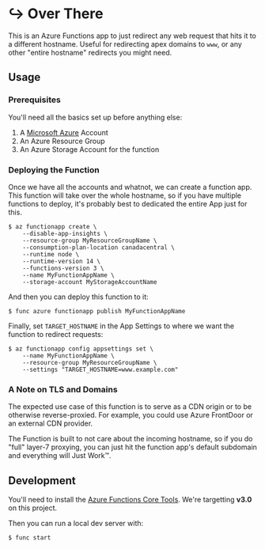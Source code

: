 # ↪️ Over There

This is an Azure Functions app to just redirect any web request that hits it to
a different hostname. Useful for redirecting apex domains to `www`, or any
other "entire hostname" redirects you might need.

## Usage

### Prerequisites

You'll need all the basics set up before anything else:

1. A [Microsoft Azure](https://azure.microsoft.com) Account
2. An Azure Resource Group
3. An Azure Storage Account for the function

### Deploying the Function

Once we have all the accounts and whatnot, we can create a function app. This
function will take over the whole hostname, so if you have multiple functions
to deploy, it's probably best to dedicated the entire App just for this.

```
$ az functionapp create \
    --disable-app-insights \
    --resource-group MyResourceGroupName \
    --consumption-plan-location canadacentral \
    --runtime node \
    --runtime-version 14 \
    --functions-version 3 \
    --name MyFunctionAppName \
    --storage-account MyStorageAccountName
```

And then you can deploy this function to it:

```
$ func azure functionapp publish MyFunctionAppName
```

Finally, set `TARGET_HOSTNAME` in the App Settings to where we want the
function to redirect requests:

```
$ az functionapp config appsettings set \
    --name MyFunctionAppName \
    --resource-group MyResourceGroupName \
    --settings "TARGET_HOSTNAME=www.example.com"
```

### A Note on TLS and Domains

The expected use case of this function is to serve as a CDN origin or to be
otherwise reverse-proxied. For example, you could use Azure FrontDoor or an
external CDN provider.

The Function is built to not care about the incoming hostname, so if you do
"full" layer-7 proxying, you can just hit the function app's default subdomain
and everything will Just Work™.

## Development

You'll need to install the [Azure Functions Core Tools][functools]. We're
targetting **v3.0** on this project.

Then you can run a local dev server with:

```
$ func start
```

[functools]: https://docs.microsoft.com/en-us/azure/azure-functions/functions-run-local
